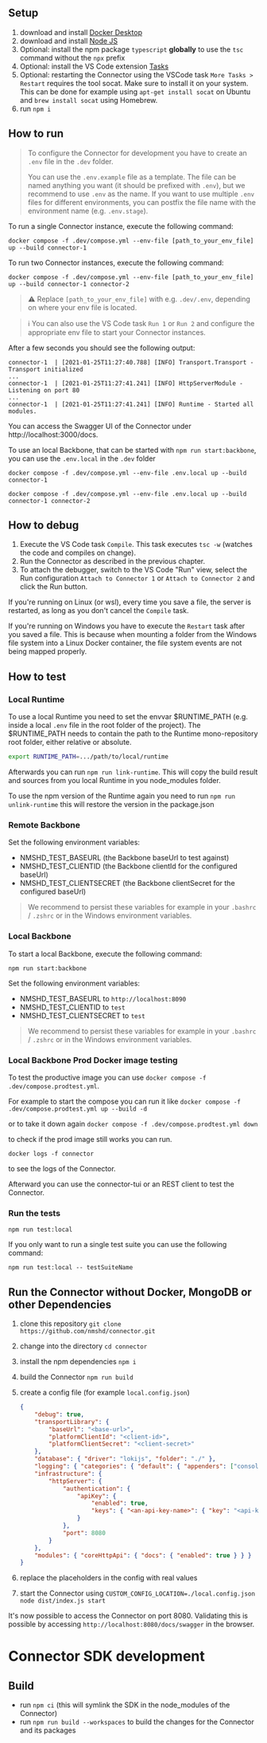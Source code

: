 ## Setup

1. download and install [Docker Desktop](https://www.docker.com/products/docker-desktop)
2. download and install [Node JS](https://nodejs.org/en/download/)
3. Optional: install the npm package `typescript` **globally** to use the `tsc` command without the `npx` prefix
4. Optional: install the VS Code extension [Tasks](https://marketplace.visualstudio.com/items?itemName=actboy168.tasks)
5. Optional: restarting the Connector using the VSCode task `More Tasks > Restart` requires the tool socat. Make sure to install it on your system. This can be done for example using `apt-get install socat` on Ubuntu and `brew install socat` using Homebrew.
6. run `npm i`

## How to run

> To configure the Connector for development you have to create an `.env` file in the `.dev` folder.
>
> You can use the `.env.example` file as a template. The file can be named anything you want (it should be prefixed with `.env`), but we recommend to use `.env` as the name. If you want to use multiple `.env` files for different environments, you can postfix the file name with the environment name (e.g. `.env.stage`).

To run a single Connector instance, execute the following command:

```shell
docker compose -f .dev/compose.yml --env-file [path_to_your_env_file] up --build connector-1
```

To run two Connector instances, execute the following command:

```shell
docker compose -f .dev/compose.yml --env-file [path_to_your_env_file] up --build connector-1 connector-2
```

> ⚠️ Replace `[path_to_your_env_file]` with e.g. `.dev/.env`, depending on where your env file is located.

> ℹ️ You can also use the VS Code task `Run 1` or `Run 2` and configure the appropriate env file to start your Connector instances.

After a few seconds you should see the following output:

```console
connector-1  | [2021-01-25T11:27:40.788] [INFO] Transport.Transport - Transport initialized
...
connector-1  | [2021-01-25T11:27:41.241] [INFO] HttpServerModule - Listening on port 80
...
connector-1  | [2021-01-25T11:27:41.241] [INFO] Runtime - Started all modules.
```

You can access the Swagger UI of the Connector under http://localhost:3000/docs.

To use an local Backbone, that can be started with `npm run start:backbone`, you can use the `.env.local` in the `.dev` folder

```shell
docker compose -f .dev/compose.yml --env-file .env.local up --build connector-1
```

```shell
docker compose -f .dev/compose.yml --env-file .env.local up --build connector-1 connector-2
```

## How to debug

1. Execute the VS Code task `Compile`. This task executes `tsc -w` (watches the code and compiles on change).
2. Run the Connector as described in the previous chapter.
3. To attach the debugger, switch to the VS Code "Run" view, select the Run configuration `Attach to Connector 1` or `Attach to Connector 2` and click the Run button.

If you're running on Linux (or wsl), every time you save a file, the server is restarted, as long as you don't cancel the `Compile` task.

If you're running on Windows you have to execute the `Restart` task after you saved a file. This is because when mounting a folder from the Windows file system into a Linux Docker container, the file system events are not being mapped properly.

## How to test

### Local Runtime

To use a local Runtime you need to set the envvar $RUNTIME_PATH (e.g. inside a local `.env` file in the root folder of the project). The $RUNTIME_PATH needs to contain the path to the Runtime mono-repository root folder, either relative or absolute.

```bash
export RUNTIME_PATH=.../path/to/local/runtime
```

Afterwards you can run `npm run link-runtime`. This will copy the build result and sources from you local Runtime in you node_modules folder.

To use the npm version of the Runtime again you need to run `npm run unlink-runtime` this will restore the version in the package.json

### Remote Backbone

Set the following environment variables:

- NMSHD_TEST_BASEURL (the Backbone baseUrl to test against)
- NMSHD_TEST_CLIENTID (the Backbone clientId for the configured baseUrl)
- NMSHD_TEST_CLIENTSECRET (the Backbone clientSecret for the configured baseUrl)

> We recommend to persist these variables for example in your `.bashrc` / `.zshrc` or in the Windows environment variables.

### Local Backbone

To start a local Backbone, execute the following command:

```shell
npm run start:backbone
```

Set the following environment variables:

- NMSHD_TEST_BASEURL to `http://localhost:8090`
- NMSHD_TEST_CLIENTID to `test`
- NMSHD_TEST_CLIENTSECRET to `test`

> We recommend to persist these variables for example in your `.bashrc` / `.zshrc` or in the Windows environment variables.

### Local Backbone Prod Docker image testing

To test the productive image you can use `docker compose -f .dev/compose.prodtest.yml`.

For example to start the compose you can run it like
`docker compose -f .dev/compose.prodtest.yml up --build -d`

or to take it down again
`docker compose -f .dev/compose.prodtest.yml down`

to check if the prod image still works you can run.

`docker logs -f connector`

to see the logs of the Connector.

Afterward you can use the connector-tui or an REST client to test the Connector.

### Run the tests

```shell
npm run test:local
```

If you only want to run a single test suite you can use the following command:

```shell
npm run test:local -- testSuiteName
```

## Run the Connector without Docker, MongoDB or other Dependencies

1. clone this repository `git clone https://github.com/nmshd/connector.git`
2. change into the directory `cd connector`
3. install the npm dependencies `npm i`
4. build the Connector `npm run build`
5. create a config file (for example `local.config.json`)

    ```json
    {
        "debug": true,
        "transportLibrary": {
            "baseUrl": "<base-url>",
            "platformClientId": "<client-id>",
            "platformClientSecret": "<client-secret>"
        },
        "database": { "driver": "lokijs", "folder": "./" },
        "logging": { "categories": { "default": { "appenders": ["console"] } } },
        "infrastructure": {
            "httpServer": {
                "authentication": {
                    "apiKey": {
                        "enabled": true,
                        "keys": { "<an-api-key-name>": { "key": "<api-key>" } }
                    }
                },
                "port": 8080
            }
        },
        "modules": { "coreHttpApi": { "docs": { "enabled": true } } }
    }
    ```

6. replace the placeholders in the config with real values
7. start the Connector using `CUSTOM_CONFIG_LOCATION=./local.config.json node dist/index.js start`

It's now possible to access the Connector on port 8080. Validating this is possible by accessing `http://localhost:8080/docs/swagger` in the browser.

# Connector SDK development

## Build

- run `npm ci` (this will symlink the SDK in the node_modules of the Connector)
- run `npm run build --workspaces` to build the changes for the Connector and its packages

